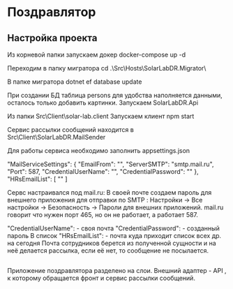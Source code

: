# Поздравлятор

## Настройка проекта

Из корневой папки запускаем докер
docker-compose up -d

Переходим в папку мигратора
cd .\Src\Hosts\SolarLabDR.Migrator\

В папке мигратора
dotnet ef database update

При создании БД таблица persons для удобства наполняется данными, осталось только добавить картинки.
Запускаем SolarLabDR.Api

Из папки
Src\Client\solar-lab.client 
Запускаем клиент
npm start

Сервис рассылки сообщений находится в 
Src\Client\SolarLabDR.MailSender

Для работы сервиса необходимо заполнить appsettings.json

  "MailServiceSettings": {
    "EmailFrom": "",
    "ServerSMTP": "smtp.mail.ru",
    "Port": 587,
    "CredentialUserName": "",
    "CredentialPassword": ""
  },
  "HRsEmailList": [ "" ]

Сервс настраивался под mail.ru:
В своей почте создаем пароль для внешнего приложения для отправки по SMTP :
Настройки → Все настройки → Безопасность → Пароли для внешних приложений.
mail.ru говорит что нужен порт 465, но он не работает, а работает 587.

"CredentialUserName": - своя почта
"CredentialPassword":  - созданный пароль
В список "HRsEmailList": - почта куда приходит список всех др. на сегодня
Почта сотрудников берется из полученной сущности и на неё делается рассылка, если её нет, то сообщение не посылается.

##
Приложение поздравлятора разделено на слои. Внешний адаптер - API , к которому обращается фронт и сервис рассылки сообщений.

